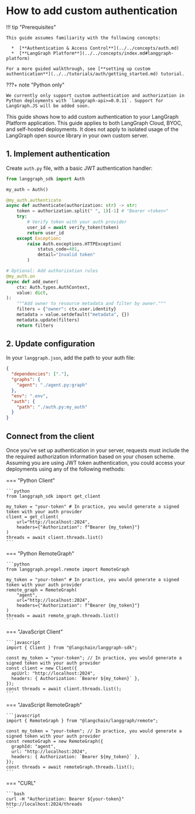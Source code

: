 # How to add custom authentication

!!! tip "Prerequisites"

    This guide assumes familiarity with the following concepts:

      *  [**Authentication & Access Control**](../../concepts/auth.md)
      *  [**LangGraph Platform**](../../concepts/index.md#langgraph-platform)
    
    For a more guided walkthrough, see [**setting up custom authentication**](../../tutorials/auth/getting_started.md) tutorial.

???+ note "Python only"
  
    We currently only support custom authentication and authorization in Python deployments with `langgraph-api>=0.0.11`. Support for LangGraph.JS will be added soon.

This guide shows how to add custom authentication to your LangGraph Platform application. This guide applies to both LangGraph Cloud, BYOC, and self-hosted deployments. It does not apply to isolated usage of the LangGraph open source library in your own custom server.

## 1. Implement authentication

Create `auth.py` file, with a basic JWT authentication handler:

```python
from langgraph_sdk import Auth

my_auth = Auth()

@my_auth.authenticate
async def authenticate(authorization: str) -> str:
    token = authorization.split(" ", 1)[-1] # "Bearer <token>"
    try:
        # Verify token with your auth provider
        user_id = await verify_token(token)
        return user_id
    except Exception:
        raise Auth.exceptions.HTTPException(
            status_code=401,
            detail="Invalid token"
        )

# Optional: Add authorization rules
@my_auth.on
async def add_owner(
    ctx: Auth.types.AuthContext,
    value: dict,
):
    """Add owner to resource metadata and filter by owner."""
    filters = {"owner": ctx.user.identity}
    metadata = value.setdefault("metadata", {})
    metadata.update(filters)
    return filters
```

## 2. Update configuration

In your `langgraph.json`, add the path to your auth file:

```json hl_lines="7-9"
{
  "dependencies": ["."],
  "graphs": {
    "agent": "./agent.py:graph"
  },
  "env": ".env",
  "auth": {
    "path": "./auth.py:my_auth"
  }
}
```

## Connect from the client

Once you've set up authentication in your server, requests must include the the required authorization information based on your chosen scheme.
Assuming you are using JWT token authentication, you could access your deployments using any of the following methods:

=== "Python Client"

    ```python
    from langgraph_sdk import get_client

    my_token = "your-token" # In practice, you would generate a signed token with your auth provider
    client = get_client(
        url="http://localhost:2024",
        headers={"Authorization": f"Bearer {my_token}"}
    )
    threads = await client.threads.list()
    ```

=== "Python RemoteGraph"

    ```python
    from langgraph.pregel.remote import RemoteGraph
    
    my_token = "your-token" # In practice, you would generate a signed token with your auth provider
    remote_graph = RemoteGraph(
        "agent",
        url="http://localhost:2024",
        headers={"Authorization": f"Bearer {my_token}"}
    )
    threads = await remote_graph.threads.list()
    ```

=== "JavaScript Client"

    ```javascript
    import { Client } from "@langchain/langgraph-sdk";

    const my_token = "your-token"; // In practice, you would generate a signed token with your auth provider
    const client = new Client({
      apiUrl: "http://localhost:2024",
      headers: { Authorization: `Bearer ${my_token}` },
    });
    const threads = await client.threads.list();
    ```

=== "JavaScript RemoteGraph"

    ```javascript
    import { RemoteGraph } from "@langchain/langgraph/remote";

    const my_token = "your-token"; // In practice, you would generate a signed token with your auth provider
    const remoteGraph = new RemoteGraph({
      graphId: "agent",
      url: "http://localhost:2024",
      headers: { Authorization: `Bearer ${my_token}` },
    });
    const threads = await remoteGraph.threads.list();
    ```

=== "CURL"

    ```bash
    curl -H "Authorization: Bearer ${your-token}" http://localhost:2024/threads
    ```

